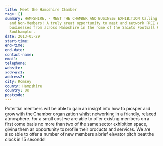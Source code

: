 ```yaml
---
title: Meet the Hampshire Chamber
tags: []
summary: HAMPSHIRE, - MEET THE CHAMBER AND BUSINESS EXHIBITION Calling all Members
  and Non-Members! A truly great opportunity to meet and network FREE with like-minded
  businesses from across Hampshire in the home of the Saints Football Club, St Marys
  Southampton.
date: 2013-05-29
start-time: 
end-time: 
end-date: 
contact-name: 
email: 
telephone: 
website: 
address1: 
address2: 
city: Romsey
county: Hampshire
country: UK
postcode: 
---
```

Potential members will be able to gain an insight into how to prosper and grow with the Chamber organization whilst networking in a friendly, relaxed atmosphere. For a small cost we are able to offer existing members on a first come basis no more than two of the same sector exhibition space, giving them an opportunity to profile their products and services. We are also able to offer a number of new members a brief elevator pitch beat the clock in 15 seconds!

